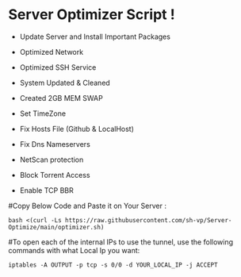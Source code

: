 # Server Optimizer Script !



- Update Server and Install Important Packages
 
- Optimized Network

- Optimized SSH Service
  
- System Updated & Cleaned
  
- Created 2GB MEM SWAP

- Set TimeZone

- Fix Hosts File (Github & LocalHost)

- Fix Dns Nameservers

- NetScan protection

- Block Torrent Access

- Enable TCP BBR



#Copy Below Code and Paste it on Your Server :

```
bash <(curl -Ls https://raw.githubusercontent.com/sh-vp/Server-Optimize/main/optimizer.sh)
```

#To open each of the internal IPs to use the tunnel, use the following commands with what Local Ip you want:

```
iptables -A OUTPUT -p tcp -s 0/0 -d YOUR_LOCAL_IP -j ACCEPT 
 ``` 
